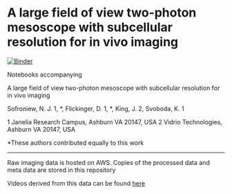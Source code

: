 # A large field of view two-photon mesoscope with subcellular resolution for in vivo imaging 

[![Binder](http://mybinder.org/badge.svg)](http://mybinder.org/repo/sofroniewn/2pRAM-paper)

Notebooks accompanying

A large field of view two-photon mesoscope with subcellular resolution for in vivo imaging 

Sofroniew, N. J. 1, *, Flickinger, D. 1, *, King, J. 2, Svoboda, K. 1

1 Janelia Research Campus, Ashburn VA 20147, USA
2 Vidrio Technologies, Ashburn VA 20147, USA

*These authors contributed equally to this work

---------------------------------------------------------------------------------------------------------------------------------------------------------------------------------------------------

Raw imaging data is hosted on AWS. Copies of the processed data and meta data are stored in this repository

Videos derived from this data can be found [here](https://www.youtube.com/watch?v=LSYXueH1pzU&list=PLDOd6H-eiYAQ3rmK5HtiMNi-C2s3QsTTK)
